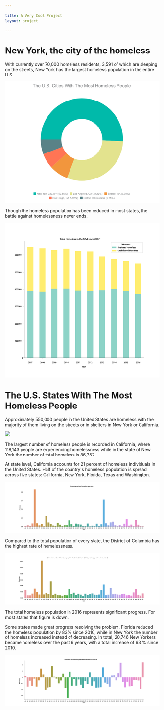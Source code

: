 ```yaml
---

title: A Very Cool Project
layout: project

---
```


# New York, the city of the homeless

With currently over 70,000 homeless residents, 3,591 of which are sleeping on the streets, New York has the largest homeless population in the entire U.S. 

![](chart.png)

Though the homeless population has been reduced in most states, the battle against homelessness never ends. 

![](total.png)

# The U.S. States With The Most Homeless People

Approximately 550,000 people in the United States are homeless with the majority of them living on the streets or in shelters in New York or California. 

![](non_pop.png)

The largest number of homeless people is recorded in California, where 118,143 people are experiencing homelessness while in the state of New York the number of total homeless is 86,352. 

At state level, California accounts for 21 percent of homeless individuals in the United States. Half of the country's homeless population is spread across five states: California, New York, Florida, Texas and Washington.

![](per_hom.png)

Compared to the total population of every state, the District of Columbia has the highest rate of homelessness.

![](pop_stand.png)

The total homeless population in 2016 represents significant progress. For most states that figure is down. 

Some states made great progress resolving the problem. Florida reduced the homeless population by 83% since 2010, while in New York 
the number of homeless increased instead of decreasing. In total, 20,746 New Yorkers became homeless over the past 6 years, with a total increase of 63 % since 2010.  

![](pop_stand2.png)
